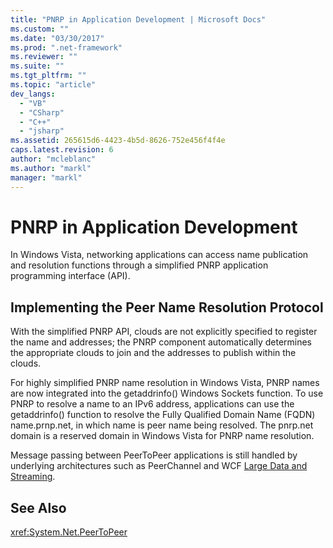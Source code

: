 ```yaml
---
title: "PNRP in Application Development | Microsoft Docs"
ms.custom: ""
ms.date: "03/30/2017"
ms.prod: ".net-framework"
ms.reviewer: ""
ms.suite: ""
ms.tgt_pltfrm: ""
ms.topic: "article"
dev_langs: 
  - "VB"
  - "CSharp"
  - "C++"
  - "jsharp"
ms.assetid: 265615d6-4423-4b5d-8626-752e456f4f4e
caps.latest.revision: 6
author: "mcleblanc"
ms.author: "markl"
manager: "markl"
---
```

# PNRP in Application Development
In Windows Vista, networking applications can access name publication and resolution functions through a simplified PNRP application programming interface (API).  
  
## Implementing the Peer Name Resolution Protocol  
 With the simplified PNRP API, clouds are not explicitly specified to register the name and addresses; the PNRP component automatically determines the appropriate clouds to join and the addresses to publish within the clouds.  
  
 For highly simplified PNRP name resolution in Windows Vista, PNRP names are now integrated into the getaddrinfo() Windows Sockets function. To use PNRP to resolve a name to an IPv6 address, applications can use the getaddrinfo() function to resolve the Fully Qualified Domain Name (FQDN) name.prnp.net, in which name is peer name being resolved. The pnrp.net domain is a reserved domain in Windows Vista for PNRP name resolution.  
  
 Message passing between PeerToPeer applications is still handled by underlying architectures such as PeerChannel and WCF [Large Data and Streaming](http://go.microsoft.com/fwlink/?LinkID=179652).  
  
## See Also  
 <xref:System.Net.PeerToPeer>